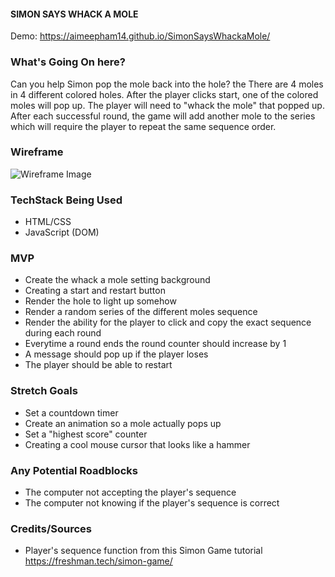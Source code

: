 #### SIMON SAYS WHACK A MOLE

Demo: https://aimeepham14.github.io/SimonSaysWhackaMole/

### What's Going On here?

Can you help Simon pop the mole back into the hole? the There are 4 moles in 4 different colored holes. After the player clicks start, one of the colored moles will pop up. The player will need to "whack the mole" that popped up. After each successful round, the game will add another mole to the series which will require the player to repeat the same sequence order.

### Wireframe
<!-- local image -->
![Wireframe Image](https://i.imgur.com/3RGUIZj.png)

### TechStack Being Used
* HTML/CSS
* JavaScript (DOM)


### MVP
* Create the whack a mole setting background
* Creating a start and restart button 
* Render the hole to light up somehow
* Render a random series of the different moles sequence
* Render the ability for the player to click and copy the exact sequence during each round
* Everytime a round ends the round counter should increase by 1
* A message should pop up if the player loses
* The player should be able to restart


### Stretch Goals
* Set a countdown timer
* Create an animation so a mole actually pops up
* Set a "highest score" counter
* Creating a cool mouse cursor that looks like a hammer

### Any Potential Roadblocks
* The computer not accepting the player's sequence
* The computer not knowing if the player's sequence is correct

### Credits/Sources
* Player's sequence function from this Simon Game tutorial https://freshman.tech/simon-game/